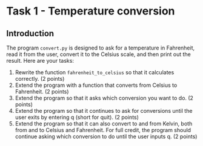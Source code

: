 # Task 1 - Temperature conversion

## Introduction

The program `convert.py` is designed to ask for a temperature in Fahrenheit, read it from the user, convert it to the Celsius scale, and then print out the result. Here are your tasks:
    
1. Rewrite the function `fahrenheit_to_celsius` so that it calculates correctly. (2 points)
2. Extend the program with a function that converts from Celsius to Fahrenheit. (2 points)
3. Extend the program so that it asks which conversion you want to do. (2 points)
4. Extend the program so that it continues to ask for conversions until the user exits by entering q (short for quit). (2 points)
5. Extend the program so that it can also convert to and from Kelvin, both from and to Celsius and Fahrenheit. For full credit, the program should continue asking which conversion to do until the user inputs q. (2 points)
